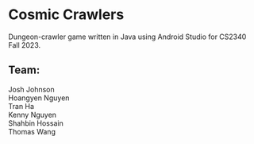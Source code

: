 # Cosmic Crawlers
Dungeon-crawler game written in Java using Android Studio for CS2340 Fall 2023. <br>

## Team: <br>
Josh Johnson <br>
Hoangyen Nguyen <br>
Tran Ha <br>
Kenny Nguyen <br>
Shahbin Hossain <br>
Thomas Wang <br>

